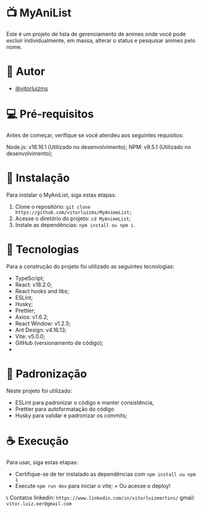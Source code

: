# 📺 MyAniList

Este é um projeto de lista de gerenciamento de animes onde você pode excluir individualmente, em massa, alterar o status e pesquisar animes pelo nome.

# 👤 Autor

- [@vitorluizms](https://www.github.com/vitorluizms)

# 💻 Pré-requisitos

Antes de começar, verifique se você atendeu aos seguintes requisitos:

Node.js: v18.16.1 (Utilizado no desenvolvimento);
NPM: v9.5.1 (Utilizado no desenvolvimento);

# 🚀 Instalação

Para instalar o MyAniList, siga estas etapas:

1. Clone o repositório: `git clone https://github.com/vitorluizms/MyAnimeList;`
2. Acesse o diretório do projeto: `cd MyAnimeList`;
3. Instale as dependências: `npm install ou npm i`.

# 🔧 Tecnologias

Para a construção do projeto foi utilizado as seguintes tecnologias:

- TypeScript;
- React: v18.2.0;
- React hooks and libs;
- ESLint;
- Husky;
- Prettier;
- Axios: v1.6.2;
- React Window: v1.2.5;
- Ant Design: v4.16.13;
- Vite: v5.0.0;
- GitHub (versionamento de código);
-

# 📏 Padronização

Neste projeto foi utilizado:

- ESLint para padronizar o código e manter consistência,
- Prettier para autoformatação do código
- Husky para validar e padronizar os commits;

# ☕ Execução

Para usar, siga estas etapas:

- Certifique-se de ter instalado as dependências com `npm install ou npm i`
- Execute `npm run dev` para iniciar o vite;
  = Ou acesse o deploy!

📞 Contatos
linkedin: `https://www.linkedin.com/in/vitorluizmartins/`
gmail: `vitor.luiz.eer@gmail.com`
